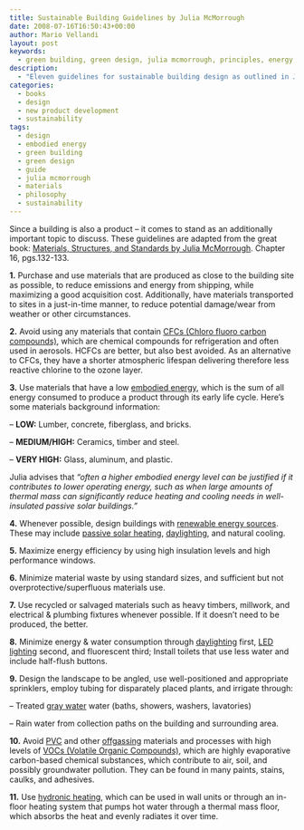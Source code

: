 ```yaml
---
title: Sustainable Building Guidelines by Julia McMorrough
date: 2008-07-16T16:50:43+00:00
author: Mario Vellandi
layout: post
keywords:
  - green building, green design, julia mcmorrough, principles, energy, wood, plastic, materials, water, sustainability
description:
  - "Eleven guidelines for sustainable building design as outlined in Julia McMorrough's book. Topics include material choices, sourcing, energy, water, landscaping, and others."
categories:
  - books
  - design
  - new product development
  - sustainability
tags:
  - design
  - embodied energy
  - green building
  - green design
  - guide
  - julia mcmorrough
  - materials
  - philosophy
  - sustainability
---
```

Since a building is also a product &#8211; it comes to stand as an additionally important topic to discuss. These guidelines are adapted from the great book: [Materials, Structures, and Standards by Julia McMorrough](http://www.amazon.com/gp/product/1592531938?ie=UTF8&tag=melodinmarke-20&link_code=as3&camp=211189&creative=373489&creativeASIN=1592531938 "sustainable building book"). Chapter 16, pgs.132-133.

**1.** Purchase and use materials that are produced as close to the building site as possible, to reduce emissions and energy from shipping, while maximizing a good acquisition cost. Additionally, have materials transported to sites in a just-in-time manner, to reduce potential damage/wear from weather or other circumstances.

**2.** Avoid using any materials that contain <a rel="nofollow" title="wikipedia Chloro fluoro carbon compounds" href="http://en.wikipedia.org/wiki/CFCs#Chloro_fluoro_carbon_compounds_.28CFC.2C_HCFC.29">CFCs (Chloro fluoro carbon compounds)</a>, which are chemical compounds for refrigeration and often used in aerosols. HCFCs are better, but also best avoided. As an alternative to CFCs, they have a shorter atmospheric lifespan delivering therefore less reactive chlorine to the ozone layer.

**3.** Use materials that have a low <a rel="nofollow" title="wikipedia embodied energy" href="http://en.wikipedia.org/wiki/Embodied_energy">embodied energy</a>, which is the sum of all energy consumed to produce a product through its early life cycle. Here&#8217;s some materials background information:

&#8211; __LOW:__ Lumber, concrete, fiberglass, and bricks.

&#8211; __MEDIUM/HIGH:__ Ceramics, timber and steel.

&#8211; __VERY HIGH:__ Glass, aluminum, and plastic.

Julia advises that *&#8220;often a higher embodied energy level can be justified if it contributes to lower operating energy, such as when large amounts of thermal mass can significantly reduce heating and cooling needs in well-insulated passive solar buildings.&#8221;*

**4.** Whenever possible, design buildings with <a rel="nofollow" title="wikipedia renewable energy sources" href="http://en.wikipedia.org/wiki/Renewable_energy">renewable energy sources</a>. These may include <a title="wikipedia passive solar" rel="nofollow" href="http://en.wikipedia.org/wiki/Passive_solar_heating">passive solar heating</a>, <a rel="nofollow" title="wikipedia daylighting" href="http://en.wikipedia.org/wiki/Daylighting">daylighting</a>, and natural cooling.

**5.** Maximize energy efficiency by using high insulation levels and high performance windows.

**6.** Minimize material waste by using standard sizes, and sufficient but not overprotective/superfluous materials use.

**7.** Use recycled or salvaged materials such as heavy timbers, millwork, and electrical & plumbing fixtures whenever possible. If it doesn&#8217;t need to be produced, the better.

**8.** Minimize energy & water consumption through <a rel="nofollow" title="wikipedia daylighting" href="http://en.wikipedia.org/wiki/Daylighting">daylighting</a> first, [LED lighting](http://en.wikipedia.org/wiki/LED "wikipedia LED") second, and fluorescent third; Install toilets that use less water and include half-flush buttons.

**9.** Design the landscape to be angled, use well-positioned and appropriate sprinklers, employ tubing for disparately placed plants, and irrigate through:

&#8211; Treated <a title="wikipedia grey water" rel="nofollow" href="http://en.wikipedia.org/wiki/Gray_water">gray water</a> water (baths, showers, washers, lavatories)

&#8211; Rain water from collection paths on the building and surrounding area.

**10.** Avoid <a title="wikipedia pvc" rel="nofollow" href="http://en.wikipedia.org/wiki/Pvc">PVC</a> and other [offgassing](http://en.wikipedia.org/wiki/Outgassing "wikipedia outgassing") materials and processes with high levels of <a rel="nofollow" title="wikipedia volatile organic compounds" href="http://en.wikipedia.org/wiki/Vocs">VOCs (Volatile Organic Compounds)</a>, which are highly evaporative carbon-based chemical substances, which contribute to air, soil, and possibly groundwater pollution. They can be found in many paints, stains, caulks, and adhesives.

**11.** Use <a title="wikipedia hydronics" rel="nofollow" href="http://en.wikipedia.org/wiki/Hydronic_heating">hydronic heating</a>, which can be used in wall units or through an in-floor heating system that pumps hot water through a thermal mass floor, which absorbs the heat and evenly radiates it over time.
